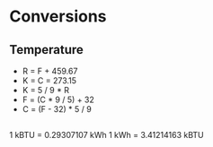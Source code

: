 # Conversions

## Temperature

- R = F + 459.67
- K = C = 273.15
- K = 5 / 9 * R
- F = (C * 9 / 5) + 32
- C = (F - 32) * 5 / 9


##

1 kBTU = 0.29307107 kWh
1 kWh = 3.41214163 kBTU
